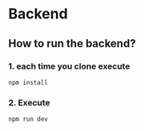 # Backend

## How to run the backend?

### 1. each time you clone execute 
```
npm install
```

### 2. Execute 
```
npm run dev
```